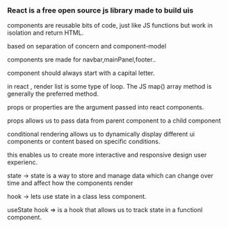 ### React is a free open source js library made to build uis

components are reusable bits of code, just like JS functions but work in isolation and return HTML.

based on separation of concern and component-model

components sre made for navbar,mainPanel,footer..

component should always start with a capital letter.

in react , render list is some type of loop. The JS map() array method is generally the preferred method.

props or properties are the argument passed into react components.

props allows us to pass data from parent component to a child component

conditional rendering  allows us to dynamically display different ui components or content based on specific conditions.

this enables us to create more interactive and responsive design user experienc.

state ->  state is a way to store and manage data which can change over time and affect how the components render

hook -> lets use state in a class less component.

useState hook => is a hook that allows us to track state in a functionl component.
